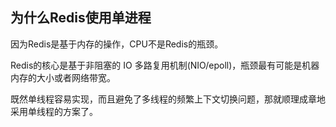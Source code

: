 ## 为什么Redis使用单进程

因为Redis是基于内存的操作，CPU不是Redis的瓶颈。

Redis的核心是基于非阻塞的 IO 多路复用机制(NIO/epoll)，瓶颈最有可能是机器内存的大小或者网络带宽。

既然单线程容易实现，而且避免了多线程的频繁上下文切换问题，那就顺理成章地采用单线程的方案了。
